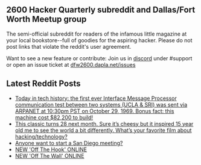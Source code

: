 ## 2600 Hacker Quarterly subreddit and Dallas/Fort Worth Meetup group
The semi-official subreddit for readers of the infamous little magazine at your local bookstore--full of goodies for the aspiring hacker. Please do not post links that violate the reddit's user agreement.

Want to see a new feature or contribute: 
Join us in [discord](https://dfw2600.dapla.net/chat) under #support or open an issue ticket at [dfw2600.dapla.net/issues](https://dfw2600.dapla.net/issues)

## Latest Reddit Posts
<!-- BLOG-POST-LIST:START -->
- [Today in tech history: the first ever Interface Message Processor communication test between two systems (UCLA & SRI) was sent via ARPANET at 10:30pm PST on October 29, 1969. Bonus fact: this machine cost $82,200 to build!](https://www.reddit.com/r/2600/comments/164kmwd/today_in_tech_history_the_first_ever_interface/)
- [This classic turns 28 next month. Sure it’s cheesy but it inspired 15 year old me to see the world a bit differently. What’s your favorite film about hacking/technology?](https://www.reddit.com/r/2600/comments/161zv44/this_classic_turns_28_next_month_sure_its_cheesy/)
- [Anyone want to start a San Diego meeting?](https://www.reddit.com/r/2600/comments/15zske0/anyone_want_to_start_a_san_diego_meeting/)
- [NEW 'Off The Hook' ONLINE](https://2600.com/hook/23-08-2023)
- [NEW 'Off The Wall' ONLINE](https://2600.com/wall/22-08-2023)
<!-- BLOG-POST-LIST:END -->

